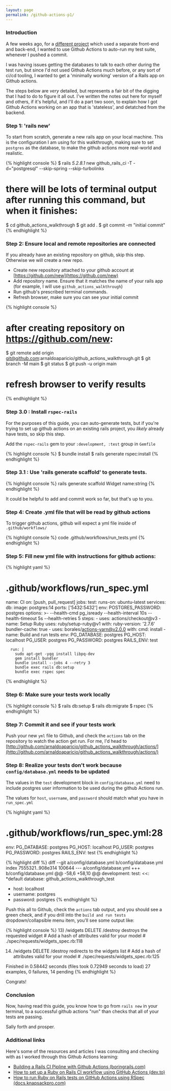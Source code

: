 ```yaml
---
layout: page
permalink: /github-actions-p1/
---
```


### Introduction

A few weeks ago, for a [different project](https://github.com/arnaldoaparicio/mugen_db_fe) which used a separate front-end and back-end, I wanted to use Github Actions to auto-run my test suite, whenever I pushed a commit.

I was having issues getting the databases to talk to each other during the test run, but since I'd not used Github Actions much before, or any sort of ci/cd tooling, I wanted to get a 'minimally working' version of a Rails app on Github actions. 

The steps below are _very_ detailed, but represents a fair bit of the digging that I had to do to figure it all out. I've written the notes out here for myself and others, if it's helpful, and I'll do a part two soon, to explain how I got Github Actions working on an app that is 'stateless', and detatched from the backend.


### Step 1: 'rails new'

To start from scratch, generate a new rails app on your local machine. This is the configuration I am using for this walkthrough, making sure to set `postgres` as the database, to make the github actions more real-world and realistic.

{% highlight console %}
$ rails _5.2.8.1_ new github_rails_ci -T -d="postgresql" --skip-spring --skip-turbolinks
# there will be lots of terminal output after running this command, but when it finishes:

$ cd github_actions_walkthrough
$ git add .
$ git commit -m "initial commit"
{% endhighlight %}

### Step 2: Ensure local and remote repositories are connected

If you already have an existing repository on github, skip this step. Otherwise we will create a new repo.

- Create new repository attached to your github account at [https://github.com/new](https://github.com/new)
- Add repository name. Ensure that it matches the name of your rails app (for example, I will use `github_actions_walkthrough`)
- Run github's prescribed terminal commands. 
- Refresh browser, make sure you can see your initial commit

{% highlight console %}
# after creating repository on https://github.com/new:

$ git remote add origin git@github.com:arnaldoaparicio/github_actions_walkthrough.git
$ git branch -M main
$ git status
$ git push -u origin main

# refresh browser to verify results
{% endhighlight %}

### Step 3.0 : Install `rspec-rails`


For the purposes of this guide, you can auto-generate tests, but if you're trying to set up github actions on an existing rails project, you _likely_ already have tests, so skip this step.

Add the `rspec-rails` gem to your `:development, :test` group in `Gemfile`

{% highlight console %}
$ bundle install
$ rails generate rspec:install
{% endhighlight %}

### Step 3.1 : Use 'rails generate scaffold' to generate tests.

{% highlight console %}
rails generate scaffold Widget name:string
{% endhighlight %}

It could be helpful to add and commit work so far, but that's up to you.

### Step 4: Create .yml file that will be read by github actions

To trigger github actions, github will expect a yml file inside of `.github/workflows/`

{% highlight console %}
code .github/workflows/run_tests.yml
{% endhighlight %}

### Step 5: Fill new yml file with instructions for github actions:

{% highlight yaml %}
# .github/workflows/run_spec.yml
name: CI 
on: [push, pull_request] 
jobs:
  test:
    runs-on: ubuntu-latest
    services: 
      db:
        image: postgres:14
        ports: ['5432:5432']
        env:
          POSTGRES_PASSWORD: postgres
        options: >-
          --health-cmd pg_isready
          --health-interval 10s
          --health-timeout 5s
          --health-retries 5
    steps:
    - uses: actions/checkout@v3
    - name: Setup Ruby
      uses: ruby/setup-ruby@v1
      with:
        ruby-version: '2.7.6'
        bundler-cache: true
    - uses: borales/actions-yarn@v2.0.0
      with:
        cmd: install
    - name: Build and run tests
      env:
        PG_DATABASE: postgres
        PG_HOST: localhost
        PG_USER: postgres
        PG_PASSWORD: postgres
        RAILS_ENV: test
        
      run: |
        sudo apt-get -yqq install libpq-dev
        gem install bundler
        bundle install --jobs 4 --retry 3
        bundle exec rails db:setup
        bundle exec rspec spec
{% endhighlight %}

### Step 6: Make sure your tests work locally

{% highlight console %}
$ rails db:setup
$ rails db:migrate
$ rspec
{% endhighlight %}

### Step 7: Commit it and see if your tests work

Push your new `yml` file to Github, and check the `actions` tab on the repository to watch the action get run. For me, I'd head to [http://github.com/arnaldoaparicio/github_actions_walkthrough/actions/](http://github.com/arnaldoaparicio/github_actions_walkthrough/actions/)

### Step 8: Realize your tests don't work because `config/database.yml` needs to be updated

The values in the `test` development block in `config/database.yml` need to include postgres user information to be used during the github Actions run.

The values for `host`, `username`, and `password` should match what you have in `run_spec.yml`

{% highlight yaml %}
# .github/workflows/run_spec.yml:28
 env:
    PG_DATABASE: postgres
    PG_HOST: localhost
    PG_USER: postgres
    PG_PASSWORD: postgres
    RAILS_ENV: test
{% endhighlight %}

{% highlight diff %}
diff --git a/config/database.yml b/config/database.yml
index 7555321..908e314 100644
--- a/config/database.yml
+++ b/config/database.yml
@@ -58,6 +58,10 @@ development:
 test:
   <<: *default
   database: github_actions_walkthrough_test
+  host: localhost
+  username: postgres
+  password: postgres
{% endhighlight %}

Push this all to Github, check the `actions` tab output, and you should see a green check, and if you drill into the `build and run tests` dropdown/collapsible menu item, you'll see some output like:

{% highlight console %}
  13) /widgets DELETE /destroy destroys the requested widget
     # Add a hash of attributes valid for your model
     # ./spec/requests/widgets_spec.rb:118

  14) /widgets DELETE /destroy redirects to the widgets list
     # Add a hash of attributes valid for your model
     # ./spec/requests/widgets_spec.rb:125

Finished in 0.58442 seconds (files took 0.72949 seconds to load)
27 examples, 0 failures, 14 pending
{% endhighlight %}

Congrats!

### Conclusion

Now, having read this guide, you know how to go from `rails new` in your terminal, to a successful github actions "run" than checks that all of your tests are passing.

Sally forth and prosper.

### Additional links

Here's some of the resources and articles I was consulting and checking with as I worked through this Github Actions learning:

- [Building a Rails CI Pipline with Github Actions (boringrails.com)](https://boringrails.com/articles/building-a-rails-ci-pipeline-with-github-actions/)
- [How to set up a Ruby on Rails CI workflow using GitHub Actions (dev.to)](https://dev.to/buildwithallan/how-to-set-up-a-ci-workflow-using-github-actions-4818)
- [How to run Ruby on Rails tests on GitHub Actions using RSpec (docs.knapsackpro.com)](https://docs.knapsackpro.com/2021/how-to-run-ruby-on-rails-tests-on-github-actions-using-rspec)
